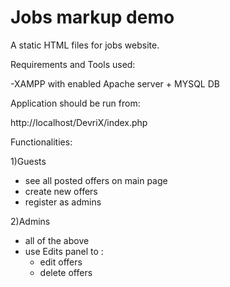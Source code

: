 # Jobs markup demo

A static HTML files for jobs website.

Requirements and Tools used:

-XAMPP with enabled Apache server + MYSQL DB

Application should be run from:

http://localhost/DevriX/index.php

Functionalities:

1)Guests
- see all posted offers on main page
- create new offers
- register as admins

2)Admins
- all of the above
- use Edits panel to :
    - edit offers
    - delete offers